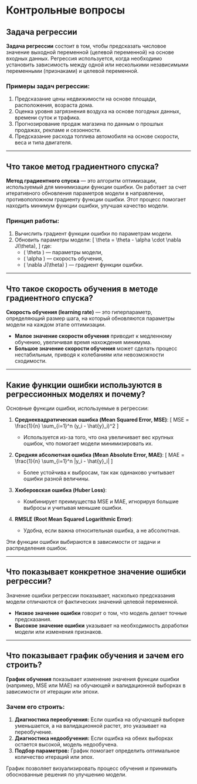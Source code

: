 # Контрольные вопросы

## Задача регрессии
**Задача регрессии** состоит в том, чтобы предсказать числовое значение выходной переменной (целевой переменной) на основе входных данных. Регрессия используется, когда необходимо установить зависимость между одной или несколькими независимыми переменными (признаками) и целевой переменной.

### Примеры задач регрессии:
1. Предсказание цены недвижимости на основе площади, расположения, возраста дома.
2. Оценка уровня загрязнения воздуха на основе погодных данных, времени суток и трафика.
3. Прогнозирование продаж магазина по данным о прошлых продажах, рекламе и сезонности.
4. Предсказание расхода топлива автомобиля на основе скорости, веса и типа двигателя.

---

## Что такое метод градиентного спуска?
**Метод градиентного спуска** — это алгоритм оптимизации, используемый для минимизации функции ошибки. Он работает за счет итеративного обновления параметров модели в направлении, противоположном градиенту функции ошибки. Этот процесс помогает находить минимум функции ошибки, улучшая качество модели.

### Принцип работы:
1. Вычислить градиент функции ошибки по параметрам модели.
2. Обновить параметры модели: 
   \[
   \theta = \theta - \alpha \cdot \nabla J(\theta),
   \]
   где:
   - \( \theta \) — параметры модели,
   - \( \alpha \) — скорость обучения,
   - \( \nabla J(\theta) \) — градиент функции ошибки.

---

## Что такое скорость обучения в методе градиентного спуска?
**Скорость обучения (learning rate)** — это гиперпараметр, определяющий размер шага, на который обновляются параметры модели на каждом этапе оптимизации. 

- **Малое значение скорости обучения** приводит к медленному обучению, увеличивая время нахождения минимума.
- **Большое значение скорости обучения** может сделать процесс нестабильным, приводя к колебаниям или невозможности сходимости.

---

## Какие функции ошибки используются в регрессионных моделях и почему?
Основные функции ошибки, используемые в регрессии:
1. **Среднеквадратическая ошибка (Mean Squared Error, MSE)**:
   \[
   MSE = \frac{1}{n} \sum_{i=1}^n (y_i - \hat{y}_i)^2
   \]
   - Используется из-за того, что она увеличивает вес крупных ошибок, что помогает модели минимизировать их.
   
2. **Средняя абсолютная ошибка (Mean Absolute Error, MAE)**:
   \[
   MAE = \frac{1}{n} \sum_{i=1}^n |y_i - \hat{y}_i|
   \]
   - Более устойчива к выбросам, так как одинаково учитывает ошибки разной величины.

3. **Хюберовская ошибка (Huber Loss)**:
   - Комбинирует преимущества MSE и MAE, игнорируя большие выбросы и учитывая меньшие ошибки.

4. **RMSLE (Root Mean Squared Logarithmic Error)**:
   - Удобна, если важна относительная ошибка, а не абсолютная.

Эти функции ошибки выбираются в зависимости от задачи и распределения ошибок.

---

## Что показывает конкретное значение ошибки регрессии?
Значение ошибки регрессии показывает, насколько предсказания модели отличаются от фактических значений целевой переменной. 

- **Низкое значение ошибки** говорит о том, что модель делает точные предсказания.
- **Высокое значение ошибки** указывает на необходимость доработки модели или изменения признаков.

---

## Что показывает график обучения и зачем его строить?
**График обучения** показывает изменение значения функции ошибки (например, MSE или MAE) на обучающей и валидационной выборках в зависимости от итерации или эпохи.

### Зачем его строить:
1. **Диагностика переобучения:** Если ошибка на обучающей выборке уменьшается, а на валидационной растет, это указывает на переобучение.
2. **Диагностика недообучения:** Если ошибка на обеих выборках остается высокой, модель недообучена.
3. **Подбор параметров:** График помогает определить оптимальное количество итераций или эпох.

График позволяет визуализировать процесс обучения и принимать обоснованные решения по улучшению модели.
```